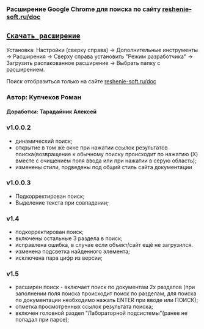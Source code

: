 ### Расширение Google Chrome для поиска по сайту [reshenie-soft.ru/doc](https://reshenie-soft.ru/doc/)

## [`Скачать расширение`](https://github.com/Polovinalam/reshenieSearchAddon/archive/refs/heads/master.zip "DOWNLOAD ZIP") 

Установка: Настройки (сверху справа) -> Дополнительные инструменты -> Расширения -> Сверху справа установить "Режим разработчика" -> Загрузить распакованное расширение -> Выбрать папку с расширением.

Поиск отобразиться только на сайте [reshenie-soft.ru/doc](https://reshenie-soft.ru/doc/)

### Автор: Купчеков Роман

#### Доработки: Тарадайник Алексей

### v1.0.0.2

- динамический поиск;
- открытие в том же окне при нажатии ссылок результатов поиска(возвращение к обычному поиску происходит по нажатию (X) вместе с очищением поля ввода или при нажатии в серую область);
- изменены стили, подведены под общий стиль сайта документации


### v1.0.0.3

- Подкорректирован поиск;
- Выделение текста при совпадении;

### v1.4

- подкорректирован поиск;
- включены остальные 3 раздела в поиск;
- исправлена ошибка, в случае если объект/сайт ещё не загрузился.
- изменена подсветка найденного элемента;
- исключена пара цифр из версии;

### v1.5
- расширен поиск - включает поиск по документам 2х разделов
(при заполнении поля поиска происходит поиск по разделам, для поиска по документации необходимо нажать ENTER при вводе или ПОИСК);
- отметка просмотренных ссылок результата поиска;
- включен головной раздел "Лабораторной подсистемы"(ранее не попадал при парсе);

